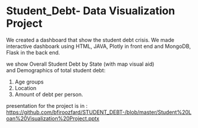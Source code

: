 # Student_Debt- Data Visualization Project

We  created a dashboard that show the student debt crisis. 
We made interactive  dashboark using HTML, JAVA, Plotly in front end and MongoDB, Flask in the back end.

we show Overall Student Debt by State (with map visual aid)\
and Demographics of total student debt:
1.	Age groups
2.	Location
3.	Amount of debt per person. 

presentation for the project is in :\
<https://github.com/bfiroozfard/STUDENT_DEBT-/blob/master/Student%20Loan%20Visualization%20Project.pptx>


